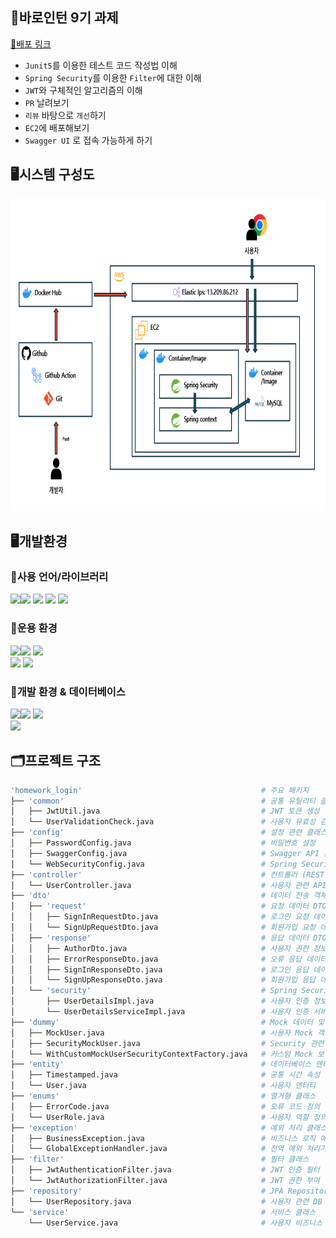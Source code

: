 ## 📜바로인턴 9기 과제
[📌배포 링크](http://13.209.86.212:8080/swagger-ui/index.html)
- `Junit5`를 이용한 테스트 코드 작성법 이해
- `Spring Security`를 이용한 `Filter`에 대한 이해
- `JWT`와 구체적인 알고리즘의 이해
- `PR` 날려보기
- `리뷰` 바탕으로 `개선`하기
- `EC2`에 배포해보기
- `Swagger UI` 로 접속 가능하게 하기

## 🖥️시스템 구성도
<img src="images/System.png" height="500px"/> <br/>

## 🖥️개발환경
### 🧷사용 언어/라이브러리
<img src="https://img.shields.io/badge/Java-000000?style=for-the-badge&logo=java&logoColor=white"><img src="https://img.shields.io/badge/Spring-6DB33F?style=for-the-badge&logo=spring&logoColor=white">
<img src="https://img.shields.io/badge/JPA-6DB33F?style=for-the-badge&logo=java&logoColor=white">
<img src="https://img.shields.io/badge/JWT-FF007F?style=for-the-badge&logo=java&logoColor=white">
<img src="https://img.shields.io/badge/junit5-25A162?style=for-the-badge&logo=junit5&logoColor=white">

### 🧷운용 환경
<img src="https://img.shields.io/badge/Windows 11-02A8EF?style=for-the-badge&logo=windows&logoColor=white"><img src="https://img.shields.io/badge/EC2-FF9900?style=for-the-badge&logo=amazonec2&logoColor=white">
<img src="https://img.shields.io/badge/Elastic Load Blalancing-8C4FFF?style=for-the-badge&logo=awselasticloadbalancing&logoColor=white"><br/>
<img src="https://img.shields.io/badge/Docker-2496ED?style=for-the-badge&logo=docker&logoColor=white">
<img src="https://img.shields.io/badge/Github Actions-2088FF?style=for-the-badge&logo=githubactions&logoColor=white">

### 🧷개발 환경 & 데이터베이스
<img src="https://img.shields.io/badge/Intellij-000000?style=for-the-badge&logo=intellij idea&logoColor=white"><img src="https://img.shields.io/badge/git-F05032?style=for-the-badge&logo=git&logoColor=white">
<img src="https://img.shields.io/badge/github-181717?style=for-the-badge&logo=github&logoColor=white"> <br/>
<img src="https://img.shields.io/badge/mysql-4479A1?style=for-the-badge&logo=mysql&logoColor=white">

## 🗂️프로젝트 구조
```bash
'homework_login'                                        # 주요 패키지
├── 'common'                                            # 공통 유틸리티 클래스
│   ├── JwtUtil.java                                    # JWT 토큰 생성 및 검증
│   └── UserValidationCheck.java                        # 사용자 유효성 검사
├── 'config'                                            # 설정 관련 클래스
│   ├── PasswordConfig.java                             # 비밀번호 설정
│   ├── SwaggerConfig.java                              # Swagger API 문서화 설정
│   └── WebSecurityConfig.java                          # Spring Security 설정
├── 'controller'                                        # 컨트롤러 (REST API 엔드포인트)
│   └── UserController.java                             # 사용자 관련 API 엔드포인트
├── 'dto'                                               # 데이터 전송 객체 (DTO)
│   ├── 'request'                                       # 요청 데이터 DTO
│   │   ├── SignInRequestDto.java                       # 로그인 요청 데이터
│   │   └── SignUpRequestDto.java                       # 회원가입 요청 데이터
│   ├── 'response'                                      # 응답 데이터 DTO
│   │   ├── AuthorDto.java                              # 사용자 권한 정보
│   │   ├── ErrorResponseDto.java                       # 오류 응답 데이터
│   │   ├── SignInResponseDto.java                      # 로그인 응답 데이터
│   │   └── SignUpResponseDto.java                      # 회원가입 응답 데이터
│   └── 'security'                                      # Spring Security 관련 DTO
│       ├── UserDetailsImpl.java                        # 사용자 인증 정보 구현
│       └── UserDetailsServiceImpl.java                 # 사용자 인증 서비스 구현
├── 'dummy'                                             # Mock 데이터 및 테스트 유틸리티
│   ├── MockUser.java                                   # 사용자 Mock 객체
│   ├── SecurityMockUser.java                           # Security 관련 Mock 객체
│   └── WithCustomMockUserSecurityContextFactory.java   # 커스텀 Mock 보안 컨텍스트
├── 'entity'                                            # 데이터베이스 엔터티 클래스
│   ├── Timestamped.java                                # 공통 시간 속성 엔터티
│   └── User.java                                       # 사용자 엔터티
├── 'enums'                                             # 열거형 클래스
│   ├── ErrorCode.java                                  # 오류 코드 정의
│   └── UserRole.java                                   # 사용자 역할 정의
├── 'exception'                                         # 예외 처리 클래스
│   ├── BusinessException.java                          # 비즈니스 로직 예외
│   └── GlobalExceptionHandler.java                     # 전역 예외 처리기
├── 'filter'                                            # 필터 클래스
│   ├── JwtAuthenticationFilter.java                    # JWT 인증 필터
│   └── JwtAuthorizationFilter.java                     # JWT 권한 부여 필터
├── 'repository'                                        # JPA Repository 인터페이스
│   └── UserRepository.java                             # 사용자 관련 DB 작업 인터페이스
└── 'service'                                           # 서비스 클래스
    └── UserService.java                                # 사용자 비즈니스 로직
```